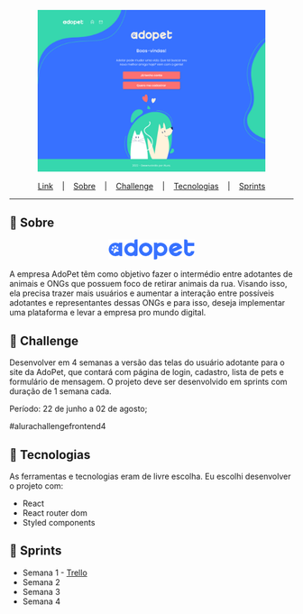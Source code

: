 <p align="center">
  <img src="./.github/adopet.jpg" alt="Preview da página Adopet" width="80%"/>
</p>


<p align="center">
  <a href="https://adopet-xi.vercel.app/">Link</a> &nbsp;&nbsp;&nbsp;|&nbsp;&nbsp;&nbsp;
  <a href="#-sobre">Sobre</a> &nbsp;&nbsp;&nbsp;|&nbsp;&nbsp;&nbsp;
  <a href="#-challenge">Challenge</a> &nbsp;&nbsp;&nbsp;|&nbsp;&nbsp;&nbsp;
  <a href="#-tecnologias">Tecnologias</a> &nbsp;&nbsp;&nbsp;|&nbsp;&nbsp;&nbsp;
  <a href="#-sprints">Sprints</a> 
</p>

---

## 📌 Sobre
<p align="center">
  <img src="./src/assets/images/logoBigBlue.png" alt="Logo Adopet" width="30%">
</p>
A empresa AdoPet têm como objetivo fazer o intermédio entre adotantes de animais e ONGs que possuem foco de retirar animais da rua. Visando isso, ela precisa trazer mais usuários e aumentar a interação entre possíveis adotantes e representantes dessas ONGs e para isso, deseja implementar uma plataforma e levar a empresa pro mundo digital.

## 🚀 Challenge 
Desenvolver em 4 semanas a versão das telas do usuário adotante para o site da AdoPet, que contará com página de login, cadastro, lista de pets e formulário de mensagem. 
O projeto deve ser desenvolvido em sprints com duração de 1 semana cada. 

Período: 22 de junho a 02 de agosto;

<span>#alurachallengefrontend4</span>

## 🔨 Tecnologias
As ferramentas e tecnologias eram de livre escolha. Eu escolhi desenvolver o projeto com:

<ul>
  <li>React</li>
  <li>React router dom</li>
  <li>Styled components</li>
</ul>

## 🏃 Sprints

<ul>
  <li>
    Semana 1 - 
    <a href="https://trello.com/b/Ie7GgNOS/challenge-front-end-adopet-semana-1-mobile-first">Trello</a>
  </li>
  <li>Semana 2</li>
  <li>Semana 3</li>
  <li>Semana 4</li>
</ul>

<!-- 
:heavy_check_mark: 
:x:
-->
